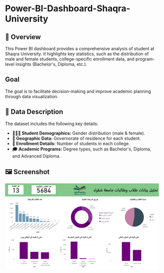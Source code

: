 # Power-BI-Dashboard-Shaqra-University
## 🌟 Overview
This Power BI dashboard provides a comprehensive analysis of student  at Shaqra University. 
It highlights key statistics, such as the distribution of male and female students, college-specific enrollment data, and program-level insights (Bachelor's, Diploma, etc.). 
## Goal 
The goal is to facilitate decision-making and improve academic planning through data visualization.
## 📂 Data Description
The dataset includes the following key details:  
- **🧑‍🤝‍🧑 Student Demographics:** Gender distribution (male & female).  
- **📍 Geographic Data:** Governorate of residence for each student.  
- **🏫 Enrollment Details:** Number of students in each college.  
- **🎓 Academic Programs:** Degree types, such as Bachelor's, Diploma, and Advanced Diploma.  
## 🖼️ Screenshot
![Dashboard Screenshot](https://github.com/samaalharbi2/Power-BI-Dashboard-Shaqra-University/blob/main/ScreenShot.png)
